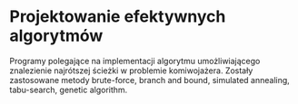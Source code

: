 # Projektowanie efektywnych algorytmów
Programy polegające na implementacji algorytmu umożliwiającego znalezienie najrótszej ścieżki w problemie komiwojażera. Zostały zastosowane metody brute-force,
branch and bound, simulated annealing, tabu-search, genetic algorithm.
